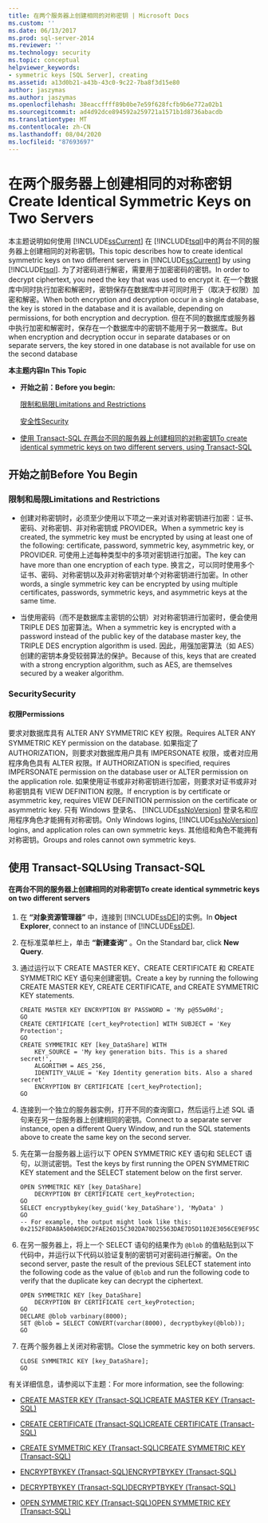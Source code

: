 ```yaml
---
title: 在两个服务器上创建相同的对称密钥 | Microsoft Docs
ms.custom: ''
ms.date: 06/13/2017
ms.prod: sql-server-2014
ms.reviewer: ''
ms.technology: security
ms.topic: conceptual
helpviewer_keywords:
- symmetric keys [SQL Server], creating
ms.assetid: a13d0b21-a43b-43c0-9c22-7ba8f3d15e80
author: jaszymas
ms.author: jaszymas
ms.openlocfilehash: 38eaccffff89b0be7e59f628fcfb9b6e772a02b1
ms.sourcegitcommit: ad4d92dce894592a259721a1571b1d8736abacdb
ms.translationtype: MT
ms.contentlocale: zh-CN
ms.lasthandoff: 08/04/2020
ms.locfileid: "87693697"
---
```

# <a name="create-identical-symmetric-keys-on-two-servers"></a><span data-ttu-id="92f9c-102">在两个服务器上创建相同的对称密钥</span><span class="sxs-lookup"><span data-stu-id="92f9c-102">Create Identical Symmetric Keys on Two Servers</span></span>
  <span data-ttu-id="92f9c-103">本主题说明如何使用 [!INCLUDE[ssCurrent](../../../includes/sscurrent-md.md)] 在 [!INCLUDE[tsql](../../../includes/tsql-md.md)]中的两台不同的服务器上创建相同的对称密钥。</span><span class="sxs-lookup"><span data-stu-id="92f9c-103">This topic describes how to create identical symmetric keys on two different servers in [!INCLUDE[ssCurrent](../../../includes/sscurrent-md.md)] by using [!INCLUDE[tsql](../../../includes/tsql-md.md)].</span></span> <span data-ttu-id="92f9c-104">为了对密码进行解密，需要用于加密密码的密钥。</span><span class="sxs-lookup"><span data-stu-id="92f9c-104">In order to decrypt ciphertext, you need the key that was used to encrypt it.</span></span> <span data-ttu-id="92f9c-105">在一个数据库中同时执行加密和解密时，密钥保存在数据库中并可同时用于（取决于权限）加密和解密。</span><span class="sxs-lookup"><span data-stu-id="92f9c-105">When both encryption and decryption occur in a single database, the key is stored in the database and it is available, depending on permissions, for both encryption and decryption.</span></span> <span data-ttu-id="92f9c-106">但在不同的数据库或服务器中执行加密和解密时，保存在一个数据库中的密钥不能用于另一数据库。</span><span class="sxs-lookup"><span data-stu-id="92f9c-106">But when encryption and decryption occur in separate databases or on separate servers, the key stored in one database is not available for use on the second database</span></span>  
  
 <span data-ttu-id="92f9c-107">**本主题内容**</span><span class="sxs-lookup"><span data-stu-id="92f9c-107">**In This Topic**</span></span>  
  
-   <span data-ttu-id="92f9c-108">**开始之前：**</span><span class="sxs-lookup"><span data-stu-id="92f9c-108">**Before you begin:**</span></span>  
  
     [<span data-ttu-id="92f9c-109">限制和局限</span><span class="sxs-lookup"><span data-stu-id="92f9c-109">Limitations and Restrictions</span></span>](#Restrictions)  
  
     [<span data-ttu-id="92f9c-110">安全性</span><span class="sxs-lookup"><span data-stu-id="92f9c-110">Security</span></span>](#Security)  
  
-   [<span data-ttu-id="92f9c-111">使用 Transact-SQL 在两台不同的服务器上创建相同的对称密钥</span><span class="sxs-lookup"><span data-stu-id="92f9c-111">To create identical symmetric keys on two different servers, using Transact-SQL</span></span>](#TsqlProcedure)  
  
##  <a name="before-you-begin"></a><a name="BeforeYouBegin"></a> <span data-ttu-id="92f9c-112">开始之前</span><span class="sxs-lookup"><span data-stu-id="92f9c-112">Before You Begin</span></span>  
  
###  <a name="limitations-and-restrictions"></a><a name="Restrictions"></a> <span data-ttu-id="92f9c-113">限制和局限</span><span class="sxs-lookup"><span data-stu-id="92f9c-113">Limitations and Restrictions</span></span>  
  
-   <span data-ttu-id="92f9c-114">创建对称密钥时，必须至少使用以下项之一来对该对称密钥进行加密：证书、密码、对称密钥、非对称密钥或 PROVIDER。</span><span class="sxs-lookup"><span data-stu-id="92f9c-114">When a symmetric key is created, the symmetric key must be encrypted by using at least one of the following: certificate, password, symmetric key, asymmetric key, or PROVIDER.</span></span> <span data-ttu-id="92f9c-115">可使用上述每种类型中的多项对密钥进行加密。</span><span class="sxs-lookup"><span data-stu-id="92f9c-115">The key can have more than one encryption of each type.</span></span> <span data-ttu-id="92f9c-116">换言之，可以同时使用多个证书、密码、对称密钥以及非对称密钥对单个对称密钥进行加密。</span><span class="sxs-lookup"><span data-stu-id="92f9c-116">In other words, a single symmetric key can be encrypted by using multiple certificates, passwords, symmetric keys, and asymmetric keys at the same time.</span></span>  
  
-   <span data-ttu-id="92f9c-117">当使用密码（而不是数据库主密钥的公钥）对对称密钥进行加密时，便会使用 TRIPLE DES 加密算法。</span><span class="sxs-lookup"><span data-stu-id="92f9c-117">When a symmetric key is encrypted with a password instead of the public key of the database master key, the TRIPLE DES encryption algorithm is used.</span></span> <span data-ttu-id="92f9c-118">因此，用强加密算法（如 AES）创建的密钥本身受较弱算法的保护。</span><span class="sxs-lookup"><span data-stu-id="92f9c-118">Because of this, keys that are created with a strong encryption algorithm, such as AES, are themselves secured by a weaker algorithm.</span></span>  
  
###  <a name="security"></a><a name="Security"></a> <span data-ttu-id="92f9c-119">Security</span><span class="sxs-lookup"><span data-stu-id="92f9c-119">Security</span></span>  
  
####  <a name="permissions"></a><a name="Permissions"></a> <span data-ttu-id="92f9c-120">权限</span><span class="sxs-lookup"><span data-stu-id="92f9c-120">Permissions</span></span>  
 <span data-ttu-id="92f9c-121">要求对数据库具有 ALTER ANY SYMMETRIC KEY 权限。</span><span class="sxs-lookup"><span data-stu-id="92f9c-121">Requires ALTER ANY SYMMETRIC KEY permission on the database.</span></span> <span data-ttu-id="92f9c-122">如果指定了 AUTHORIZATION，则要求对数据库用户具有 IMPERSONATE 权限，或者对应用程序角色具有 ALTER 权限。</span><span class="sxs-lookup"><span data-stu-id="92f9c-122">If AUTHORIZATION is specified, requires IMPERSONATE permission on the database user or ALTER permission on the application role.</span></span> <span data-ttu-id="92f9c-123">如果使用证书或非对称密钥进行加密，则要求对证书或非对称密钥具有 VIEW DEFINITION 权限。</span><span class="sxs-lookup"><span data-stu-id="92f9c-123">If encryption is by certificate or asymmetric key, requires VIEW DEFINITION permission on the certificate or asymmetric key.</span></span> <span data-ttu-id="92f9c-124">只有 Windows 登录名、 [!INCLUDE[ssNoVersion](../../../includes/ssnoversion-md.md)] 登录名和应用程序角色才能拥有对称密钥。</span><span class="sxs-lookup"><span data-stu-id="92f9c-124">Only Windows logins, [!INCLUDE[ssNoVersion](../../../includes/ssnoversion-md.md)] logins, and application roles can own symmetric keys.</span></span> <span data-ttu-id="92f9c-125">其他组和角色不能拥有对称密钥。</span><span class="sxs-lookup"><span data-stu-id="92f9c-125">Groups and roles cannot own symmetric keys.</span></span>  
  
##  <a name="using-transact-sql"></a><a name="TsqlProcedure"></a> <span data-ttu-id="92f9c-126">使用 Transact-SQL</span><span class="sxs-lookup"><span data-stu-id="92f9c-126">Using Transact-SQL</span></span>  
  
#### <a name="to-create-identical-symmetric-keys-on-two-different-servers"></a><span data-ttu-id="92f9c-127">在两台不同的服务器上创建相同的对称密钥</span><span class="sxs-lookup"><span data-stu-id="92f9c-127">To create identical symmetric keys on two different servers</span></span>  
  
1.  <span data-ttu-id="92f9c-128">在 **“对象资源管理器”** 中，连接到 [!INCLUDE[ssDE](../../../includes/ssde-md.md)]的实例。</span><span class="sxs-lookup"><span data-stu-id="92f9c-128">In **Object Explorer**, connect to an instance of [!INCLUDE[ssDE](../../../includes/ssde-md.md)].</span></span>  
  
2.  <span data-ttu-id="92f9c-129">在标准菜单栏上，单击 **“新建查询”** 。</span><span class="sxs-lookup"><span data-stu-id="92f9c-129">On the Standard bar, click **New Query**.</span></span>  
  
3.  <span data-ttu-id="92f9c-130">通过运行以下 CREATE MASTER KEY、CREATE CERTIFICATE 和 CREATE SYMMETRIC KEY 语句来创建密钥。</span><span class="sxs-lookup"><span data-stu-id="92f9c-130">Create a key by running the following CREATE MASTER KEY, CREATE CERTIFICATE, and CREATE SYMMETRIC KEY statements.</span></span>  
  
    ```  
    CREATE MASTER KEY ENCRYPTION BY PASSWORD = 'My p@55w0Rd';  
    GO  
    CREATE CERTIFICATE [cert_keyProtection] WITH SUBJECT = 'Key Protection';  
    GO  
    CREATE SYMMETRIC KEY [key_DataShare] WITH  
        KEY_SOURCE = 'My key generation bits. This is a shared secret!',  
        ALGORITHM = AES_256,   
        IDENTITY_VALUE = 'Key Identity generation bits. Also a shared secret'  
        ENCRYPTION BY CERTIFICATE [cert_keyProtection];  
    GO  
    ```  
  
4.  <span data-ttu-id="92f9c-131">连接到一个独立的服务器实例，打开不同的查询窗口，然后运行上述 SQL 语句来在另一台服务器上创建相同的密钥。</span><span class="sxs-lookup"><span data-stu-id="92f9c-131">Connect to a separate server instance, open a different Query Window, and run the SQL statements above to create the same key on the second server.</span></span>  
  
5.  <span data-ttu-id="92f9c-132">先在第一台服务器上运行以下 OPEN SYMMETRIC KEY 语句和 SELECT 语句，以测试密钥。</span><span class="sxs-lookup"><span data-stu-id="92f9c-132">Test the keys by first running the OPEN SYMMETRIC KEY statement and the SELECT statement below on the first server.</span></span>  
  
    ```  
    OPEN SYMMETRIC KEY [key_DataShare]   
        DECRYPTION BY CERTIFICATE cert_keyProtection;  
    GO  
    SELECT encryptbykey(key_guid('key_DataShare'), 'MyData' )  
    GO  
    -- For example, the output might look like this: 0x2152F8DA8A500A9EDC2FAE26D15C302DA70D25563DAE7D5D1102E3056CE9EF95CA3E7289F7F4D0523ED0376B155FE9C3  
    ```  
  
6.  <span data-ttu-id="92f9c-133">在另一服务器上，将上一个 SELECT 语句的结果作为 `@blob` 的值粘贴到以下代码中，并运行以下代码以验证复制的密钥可对密码进行解密。</span><span class="sxs-lookup"><span data-stu-id="92f9c-133">On the second server, paste the result of the previous SELECT statement into the following code as the value of `@blob` and run the following code to verify that the duplicate key can decrypt the ciphertext.</span></span>  
  
    ```  
    OPEN SYMMETRIC KEY [key_DataShare]   
        DECRYPTION BY CERTIFICATE cert_keyProtection;  
    GO  
    DECLARE @blob varbinary(8000);  
    SET @blob = SELECT CONVERT(varchar(8000), decryptbykey(@blob));  
    GO  
    ```  
  
7.  <span data-ttu-id="92f9c-134">在两个服务器上关闭对称密钥。</span><span class="sxs-lookup"><span data-stu-id="92f9c-134">Close the symmetric key on both servers.</span></span>  
  
    ```  
    CLOSE SYMMETRIC KEY [key_DataShare];  
    GO  
    ```  
  
 <span data-ttu-id="92f9c-135">有关详细信息，请参阅以下主题：</span><span class="sxs-lookup"><span data-stu-id="92f9c-135">For more information, see the following:</span></span>  
  
-   [<span data-ttu-id="92f9c-136">CREATE MASTER KEY (Transact-SQL)</span><span class="sxs-lookup"><span data-stu-id="92f9c-136">CREATE MASTER KEY &#40;Transact-SQL&#41;</span></span>](/sql/t-sql/statements/create-master-key-transact-sql)  
  
-   [<span data-ttu-id="92f9c-137">CREATE CERTIFICATE (Transact-SQL)</span><span class="sxs-lookup"><span data-stu-id="92f9c-137">CREATE CERTIFICATE &#40;Transact-SQL&#41;</span></span>](/sql/t-sql/statements/create-certificate-transact-sql)  
  
-   [<span data-ttu-id="92f9c-138">CREATE SYMMETRIC KEY &#40;Transact-SQL&#41;</span><span class="sxs-lookup"><span data-stu-id="92f9c-138">CREATE SYMMETRIC KEY &#40;Transact-SQL&#41;</span></span>](/sql/t-sql/statements/create-symmetric-key-transact-sql)  
  
-   [<span data-ttu-id="92f9c-139">ENCRYPTBYKEY (Transact-SQL)</span><span class="sxs-lookup"><span data-stu-id="92f9c-139">ENCRYPTBYKEY &#40;Transact-SQL&#41;</span></span>](/sql/t-sql/functions/encryptbykey-transact-sql)  
  
-   [<span data-ttu-id="92f9c-140">DECRYPTBYKEY (Transact-SQL)</span><span class="sxs-lookup"><span data-stu-id="92f9c-140">DECRYPTBYKEY &#40;Transact-SQL&#41;</span></span>](/sql/t-sql/functions/decryptbykey-transact-sql)  
  
-   [<span data-ttu-id="92f9c-141">OPEN SYMMETRIC KEY (Transact-SQL)</span><span class="sxs-lookup"><span data-stu-id="92f9c-141">OPEN SYMMETRIC KEY &#40;Transact-SQL&#41;</span></span>](/sql/t-sql/statements/open-symmetric-key-transact-sql)  
  
  
